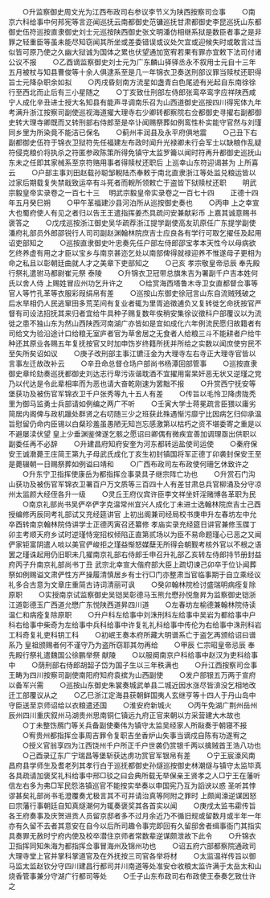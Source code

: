 <!-- { "loadSidebar": true } -->
　　○升监察御史周文光为江西布政司右参议李节义为陕西按察司佥事
　　○南京六科给事中何邦宪等言迩闻巡抚云南都御史范镛巡抚甘肃都御史李昆巡抚山东都御史伍符巡按直隶御史刘士元巡按陕西御史张文明潘仿相继系狱是数臣者事之是非罪之轻重臣等虽未能尽知窃闻其所坐或差委错误或议处欠宜或迎候失时或敢言过当似皆可原乃使之久幽大狱诚为国体之累也伏望通加宽宥若果有罪亦宜敕下法司付诸公议不报
　　○乙酉谪监察御史刘士元为广东麟山驿驿丞永不叙用士元自十三年五月被杖与知县曹俊等十余人俱逮系至是几一年锦衣卫奏送刑部议罪当赎杖还职得旨士元降杂职余如拟
　　○丙戌昏刻南方流星如盏青白色尾迹有光起自东南徐徐行至西北而止后有三小星随之
　　○丁亥致仕刑部左侍郎张鸾卒鸾字应祥陕西咸宁人成化辛丑进士授大名知县有能声寻调南乐召为山西道御史巡按四川得宪体九年考满升浙江按察司副使巡视海道擢大理寺右少卿转都察院右佥都御史寻擢右副都御史转大理寺卿既而又转刑部右侍郎至是卒讣闻赐祭葬如例鸾性朴实能守官然与刘瑾同乡里为所染竟不能洁已保名
　　○蓟州丰润县及永平府俱地震
　　○己丑下右副都御史伍符于锦衣卫狱符先任福建左布政时闻升光禄卿未行会军士以缺粮作乱疑符侵克粮价将执杀之符匿参政陈策所得免镇守太监罗籥以闻时符再升都御史巡抚山东未之任即其家械系至京符赂用事者得赎杖还职后  上巡幸山东符迎谒甚为  上所喜云
　　○户部主事刘田赵载孙聪邹輗陆杰奉敕于南北直隶浙江等处监兑粮运皆以过家后期载复失禁戢致运卒有斗死者而輗所领敕亡于盗皆下狱赎杖还职
　　明武宗毅皇帝实录卷之一百七十三
　明武宗毅皇帝实录卷之一百七十四
　　正德十四年五月癸巳朔
　　○甲午革福建沙县河泊所从巡按御史奏也
　　○丙申  上之幸宣大也蜀府使人有见之者归以告王王遣指挥姜杰具疏问安兼献彩币  上嘉其诚意赐书褒答之
　　○戊戌巡按浙江御史吴华疏荐浙江提学副使高友玑原任广东提学副使潘府礼部员外郎邵锐行人司司副赵渊翰林院庶吉士应良各有学行可取乞擢任及起用诏吏部知之
　　○巡按直隶御史叶忠奏先任户部左侍郎邵宝孝本天性今以母病欲乞终养虚有用之才臣以宝乡与南京甚迩乞处以南部俾得就禄迎养不惟遂母子更相为命之私且以彰朝廷曲就人才之美章下吏部知之
　　○己亥  孝宗敬皇帝忌辰  奉先殿行祭礼遣驸马都尉崔元祭  泰陵
　　○升锦衣卫冠带总旗朱吉为署副千户吉本姓何氏以舍人侍  上赐姓冒应州功乞升许之
　　○给赏海西塔鲁木寺卫女直都督佥事等官人等竹孔革等衣服彩叚绢帛有差
　　○巡按山东御史徐冠言山东自流贼残破之后水旱相仍人民逃窜田多荒芜间有复业者辄为里胥追徵逋负又复转徙乞命抚按官严督有司设法招抚其来归者宜给牛具种子赐复数年俟稍安集徐议徵科户部覆议以为流徙之患不独山东为然山西陕西河南湖广亦皆如是宜如成化六年例流民愿归故籍者有司给文为验沿途计口给粮无室庐者官为草舍居之无食者人给粮三斗不能耕者户给牛种还其原业各赐五年复抚按官又时加申饬岁终籍所抚并所给之实数以闻庶使穷民不至失所矣诏如议
　　○庚子改刑部主事江镳汪金为大理寺左右寺正大理寺官皆以言事左迁故改补云
　　○辛丑命总督仓场户部尚书杨潭回部管事
　　○巡按直隶御史章纶劾奏巡抚都御史刘达志行卑污诙谐耽酒不宜擢用甯杲奸恶无状又逆瑾之党乃以代达是令此辈相率而为恶也请大奋乾刚速为罢黜不报
　　○升赏西宁抚安等堡获功及被伤官军锦衣卫千户张秀等九十五人有差
　　○传旨以毛怜卫降虏陇秃里为御马监勇士兵部请如例编之两广不听
　　○壬寅大学士蒋冕疏言臣猥以庸劣简居内阁俾与政机躐处群贤之右叨随三少之班获此殊遇惭污靡宁比因病乞归仰承温旨慰留仍命内臣锡以白粲珍羞虽愚陋无知岂忘感激第以枯朽之资不堪委寄之重是以不避屡渎伏望  皇上少垂渊鉴俾遂乞骸之愿诏曰卿偶有微疾宜善加调理亟出供职以副委任再不必辞
　　○升建昌府知府安奎为河东都转运盐使司运使
　　○秦府保安王诚漖薨王庄简王第九子母武氏成化丁亥生初封镇国将军正德丁卯袭封保安王至是薨辍朝一日赐祭葬如例谥曰靖和
　　○广西布政司左布政使何珊乞休致许之
　　○升东宁卫指挥使康岳为都指挥佥事录具子继宗阵亡功也
　　○升赏石门沟山获功及被伤官军锦衣卫署百户万文质等三百四十人有差甘肃总兵官柳涌及分守凉州太监颜大经侄各升一级
　　○灵丘王府仪宾许臣李文祥坐奸淫赌博各革职为民
　　○南京礼部尚书吴俨卒俨字克温常州宜兴人成化丁未进士选翰林院庶吉士己酉授编修丙辰同考礼部试又充经筵讲官  上初出阁兼司经局校书庚申升左春坊左中允卒酉转南京翰林院侍讲学士正德丙寅召还纂修  孝庙实录充经筵日讲官兼修玉牒丁卯主考顺天府乡试时逆瑾恃宠招权倾陷正直第贰场以为臣不易命题瑾心已恶之又闻俨家钜富阴遣人啖以美官俨峻拒之瑾益惭怒媒蘖无所得会朝觐考核外官以不根之语罢之瑾诛起用仍旧职未几擢南京礼部右侍郎壬申召升礼部乙亥转左侍郎持节册封益府丙子升南京礼部尚书丁丑  武宗北幸宣大偕府部大臣上疏切谏己卯卒于位讣闻葬祭如例赐谥文肃俨性方严操履清慎居乡有士行□门亦整肃当官临事期于自立乘经议礼多合古意为文章庄重简古诗词清丽可讽
　　○癸卯翰林院检讨盛瑞明病痊复除原职
　　○实授南京试监察御史吴铠吴彰德马玉熊允懋孙悦詹昇为监察御史铠浙江道彰德玉广西道允懋广东悦陕西道昇四川道
　　○左春坊左榆德兼翰林院侍读温仁和病痊复除原职
　　○升户科左给事中刘洙刑科左给事中吴岩为都给事中户科右给事中柴奇为左给事中兵科给事中许复礼礼科给事中传伦为右给事中洙刑科岩工科奇复礼吏科钥工科
　　○初岷王奏本府所藏大明谱系亡于盗乞再颁给诏曰谱系乃  皇祖颁赐者何不谨守乃为盗所窃耶其勿再给
　　○甲辰  仁宗昭皇帝忌辰  奉先殿行祭礼遣魏国公徐鹏举祭  献陵
　　○以服阕南京户科给事中赵汉为吏科给事中
　　○荫刑部右侍郎胡韶子岱为国子生以三年秩满也
　　○升江西按察司佥事王畴为四川按察司副使南阳府知府袁摈为山西副使
　　○发户部银五万两于宣府以备军兴需
　　○巡按山东御史朱裳奏城武单县二城近因水涨尽皆渰没乞相地改迁工部覆议从之
　　○乙巳浙江定海县获朝鲜国夷人玄继亨等十四人于丹山岛中守臣送至京师诏给以衣粮遣还国
　　○淮安府新城火
　　○丙午免湖广荆州岳州辰州四川重庆叙州马湖贵州思南铜仁镇远九府正官来朝以方采营建大木故也
　　○丁未整饬鴈门等关兵备副使秦伟为镇守太监吴经家人所敺奏于朝寝不报
　　○宥贵州都指挥佥事周吉罪令复职吉坐香炉山失事当谪戍自陈有功遂宥之
　　○授义官翁享四为江西饶州千户所正千户世袭仍赏银千两以擒贼首王浩八功也
　　○己酉录辽东广宁瑞昌等堡斩获达虏功赏官军银帛有差
　　○宁王宸濠风南昌府县学师生及耆老列其孝行白于巡抚都御史孙燧巡按御史林潮燧与镇守太监毕真各具疏请加褒奖礼科给事中邢□驳之曰会典所载无举保亲王贤孝之人□宁王在藩听信左右多为弗□军民怨洛镇巡官不能按实举奏以申国宪乃互为謟谀以惑  圣听其悖谬甚矣礼部尚书毛澄覆奏尤极言其不可并请治真等阿附之罪时  上颇闻濠逆谋因怒曰宗藩行事朝廷自知真燧潮何为辄奏褒奖其各首实以闻
　　○庚戌太监韦霦传旨各王府奏事及庆贺进贡人员留京邸者多不过月余近乃不循旧规或留数月或半年一年亦有久留不去者其意安在自今以后所司趣令事完即回有久留邸舍者缉事衙门其指实具奏罪无赦时宁府内使及校卒潜住京师者常数辈逆谋颇泄故下此令
　　○升锦衣卫指挥同知朱海为都指挥佥事冒海州及锦州功也
　　○诏五府六部都察院通政司大理寺堂上官并掌科掌道官及在外抚按三司官各举将材
　　○太监温祥传旨以御马监太监赵钦分守四川建昌行都司并川南道等处准安仓收粮太监许满于太岳太和山烧香管事兼分守湖广行都司等处
　　○壬子山东布政司右布政使王泰奏乞致仕许之
